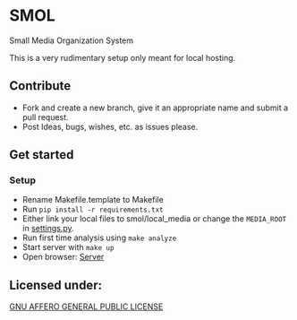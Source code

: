 # SMOL

Small Media Organization System

This is a very rudimentary setup only meant for local hosting.

## Contribute

- Fork and create a new branch, give it an appropriate name and submit a pull request.
- Post Ideas, bugs, wishes, etc. as issues please. 

## Get started

### Setup
* Rename Makefile.template to Makefile
* Run `pip install -r requirements.txt`
* Either link your local files to smol/local_media or change the `MEDIA_ROOT` in [settings.py](smol/smol/settings.py).
* Run first time analysis using `make analyze`
* Start server with `make up`
* Open browser: [Server](http://localhost:8080)


## Licensed under: 
[GNU AFFERO GENERAL PUBLIC LICENSE](./LICENSE.md)
